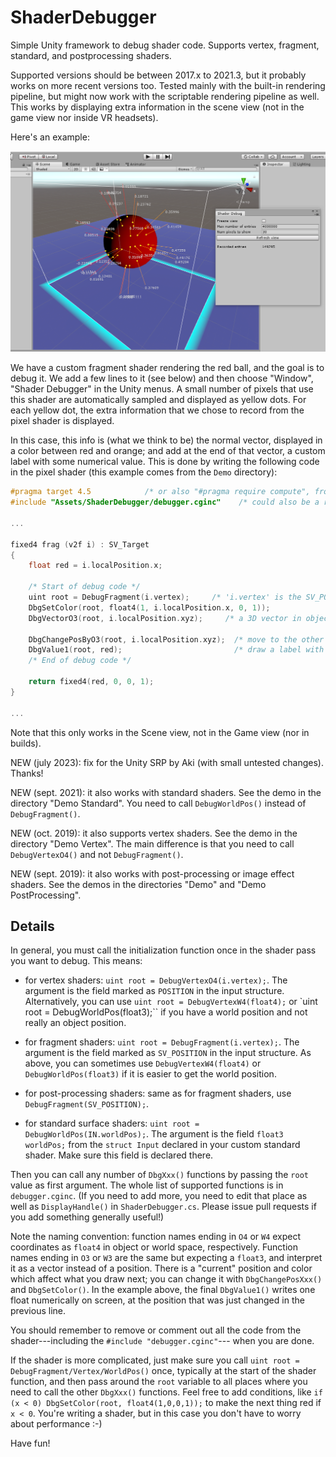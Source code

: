 # ShaderDebugger
Simple Unity framework to debug shader code.  Supports vertex, fragment, standard, and postprocessing shaders.

Supported versions should be between 2017.x to 2021.3, but it probably works on more recent versions too.
Tested mainly with the built-in rendering pipeline, but might now work with the scriptable rendering pipeline as well.
This works by displaying extra information in the scene view (not in the game view nor inside VR headsets).

Here's an example:

![sshot1](Screenshots/sshot1.png?raw=true "sshot1")

We have a custom fragment shader rendering the red ball, and the goal is to debug it.  We add a
few lines to it (see below) and then choose "Window", "Shader Debugger" in the Unity menus.
A small number of pixels that use this shader are automatically sampled and displayed as
yellow dots.  For each yellow dot, the extra information that we chose to record from the
pixel shader is displayed.

In this case, this info is (what we think to be) the normal vector, displayed in a color
between red and orange; and add at the end of that vector, a custom label with some
numerical value.  This is done by writing the following code in the pixel shader (this
example comes from the ``Demo`` directory):

```c
#pragma target 4.5            /* or also "#pragma require compute", from Unity 2019 */
#include "Assets/ShaderDebugger/debugger.cginc"    /* could also be a relative path */

...

fixed4 frag (v2f i) : SV_Target
{
    float red = i.localPosition.x;

    /* Start of debug code */
    uint root = DebugFragment(i.vertex);     /* 'i.vertex' is the SV_POSITION field */
    DbgSetColor(root, float4(1, i.localPosition.x, 0, 1));
    DbgVectorO3(root, i.localPosition.xyz);     /* a 3D vector in object coordinates */

    DbgChangePosByO3(root, i.localPosition.xyz);  /* move to the other end of that 3D vector */
    DbgValue1(root, red);                         /* draw a label with one float value */
    /* End of debug code */

    return fixed4(red, 0, 0, 1);
}

...
```

Note that this only works in the Scene view, not in the Game view (nor in builds).

NEW (july 2023): fix for the Unity SRP by Aki (with small untested changes).  Thanks!

NEW (sept. 2021): it also works with standard shaders.  See the demo in the directory
"Demo Standard".  You need to call ``DebugWorldPos()`` instead of ``DebugFragment()``.

NEW (oct. 2019): it also supports vertex shaders.  See the demo in the directory "Demo Vertex".
The main difference is that you need to call ``DebugVertexO4()`` and not ``DebugFragment()``.

NEW (sept. 2019): it also works with post-processing or image effect shaders.  See the demos
in the directories "Demo" and "Demo PostProcessing".


## Details

In general, you must call the initialization function once in the shader pass you want to debug.
This means:

* for vertex shaders: ``uint root = DebugVertexO4(i.vertex);``.  The argument is the
  field marked as ``POSITION`` in the input structure.  Alternatively, you can use
  ``uint root = DebugVertexW4(float4);`` or `uint root = DebugWorldPos(float3);`` if
  you have a world position and not really an object position.

* for fragment shaders: ``uint root = DebugFragment(i.vertex);``.  The argument is the
  field marked as ``SV_POSITION`` in the input structure.  As above, you can sometimes
  use ``DebugVertexW4(float4)`` or ``DebugWorldPos(float3)`` if it is easier to get the
  world position.

* for post-processing shaders: same as for fragment shaders, use
  ``DebugFragment(SV_POSITION);``.

* for standard surface shaders: ``uint root = DebugWorldPos(IN.worldPos);``.  The argument
  is the field ``float3 worldPos;`` from the ``struct Input`` declared in your custom
  standard shader.  Make sure this field is declared there.

Then you can call any number of
``DbgXxx()`` functions by passing the ``root`` value as first argument.  The whole list
of supported functions is in ``debugger.cginc``.  (If you need to add more, you need to edit
that place as well as ``DisplayHandle()`` in ``ShaderDebugger.cs``.  Please issue pull requests
if you add something generally useful!)

Note the naming convention: function names ending in ``O4`` or ``W4`` expect coordinates as ``float4``
in object or world space, respectively.  Function names ending in ``O3`` or ``W3`` are the same
but expecting a ``float3``, and interpret it as a vector instead of a position.  There is
a "current" position and color which affect what you draw next; you can change it with
``DbgChangePosXxx()`` and ``DbgSetColor()``.  In the example above, the final ``DbgValue1()``
writes one float numerically on screen, at the position that was just changed in the previous line.

You should remember to remove or comment out all the code from the shader---including the
``#include "debugger.cginc"``--- when you are done.

If the shader is more complicated, just make sure you call ``uint root = DebugFragment/Vertex/WorldPos()``
once, typically at
the start of the shader function, and then pass around the ``root`` variable to all places where
you need to call the other ``DbgXxx()`` functions.  Feel free to add conditions, like
``if (x < 0) DbgSetColor(root, float4(1,0,0,1));`` to make the next thing red if ``x < 0``.
You're writing a shader, but in this case you don't have to worry about performance :-)

Have fun!
